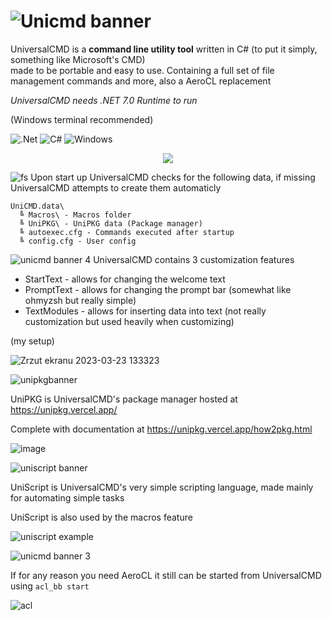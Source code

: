 # ![Unicmd banner](https://user-images.githubusercontent.com/89011403/187036721-ad778434-1502-4378-b0e2-30aa343a8618.png)
  
UniversalCMD is a **command line utility tool** written in C# (to put it simply, something like Microsoft's CMD)  
made to be portable and easy to use. Containing a full set of file management commands and more, also a AeroCL replacement

*UniversalCMD needs .NET 7.0 Runtime to run*

(Windows terminal recommended)

![.Net](https://img.shields.io/badge/.NET-5C2D91?style=for-the-badge&logo=.net&logoColor=white)
![C#](https://img.shields.io/badge/c%23-%23239120.svg?style=for-the-badge&logo=c-sharp&logoColor=white)
![Windows](https://img.shields.io/badge/Windows-0078D6?style=for-the-badge&logo=windows&logoColor=white)

<p align="center">
  <img src="https://user-images.githubusercontent.com/89011403/226937038-d282ca1b-bd49-4abf-90d3-ba6612913322.png" />
</p>


![fs](https://user-images.githubusercontent.com/89011403/226941736-aba1976e-712e-4734-97d7-6ccb37d567d8.png)
Upon start up UniversalCMD checks for the following data, if missing UniversalCMD attempts to create them automaticly
```
UniCMD.data\  
  ╚ Macros\ - Macros folder
  ╚ UniPKG\ - UniPKG data (Package manager)
  ╚ autoexec.cfg - Commands executed after startup
  ╚ config.cfg - User config
```

![unicmd banner 4](https://user-images.githubusercontent.com/89011403/212902032-d6f20440-5042-4df1-91ec-b4f328d6e2ba.png)
UniversalCMD contains 3 customization features

+ StartText - allows for changing the welcome text
+ PromptText - allows for changing the prompt bar (somewhat like ohmyzsh but really simple)
+ TextModules - allows for inserting data into text (not really customization but used heavily when customizing)

(my setup)

![Zrzut ekranu 2023-03-23 133323](https://user-images.githubusercontent.com/89011403/227204910-cb475bc1-08df-4eee-8beb-32fa9673c8d8.png)

![unipkgbanner](https://github.com/dotPawel/UniversalCMD/assets/89011403/f203be12-afd6-4e70-a5e9-4b03b58bbe75)

UniPKG is UniversalCMD's package manager hosted at https://unipkg.vercel.app/ 

Complete with documentation at https://unipkg.vercel.app/how2pkg.html

![image](https://github.com/dotPawel/UniversalCMD/assets/89011403/ceda03b2-b456-4870-8fa4-cae3d85bdacc)

![uniscript banner](https://user-images.githubusercontent.com/89011403/212897047-e1fa894b-6d0a-4eaf-8462-6ede8ec12310.png)

UniScript is UniversalCMD's very simple scripting language, made mainly for automating simple tasks

UniScript is also used by the macros feature

![uniscript example](https://user-images.githubusercontent.com/89011403/212900244-25629047-3298-45cb-8fd4-7a42e56bbcdf.png)

![unicmd banner 3](https://user-images.githubusercontent.com/89011403/187044183-d36343db-e355-4354-a8bf-cd9ca39d2ee5.png)

If for any reason you need AeroCL it still can be started from UniversalCMD using ``acl_bb start``

![acl](https://user-images.githubusercontent.com/89011403/226953710-4cc5a571-4451-42ea-81ba-2bdb11b2165f.png)
